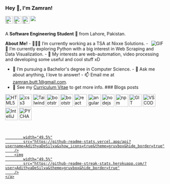 <!-- <h3 title="hehehe"> Hi there! 👋</h3> -->

<!--
**ZamranxD/ZamranxD** is a ✨ _special_ ✨ repository because its `README.md` (this file) appears on your GitHub profile.

Here are some ideas to get you started:

- 🔭 I’m currently working on ...
- 🌱 I’m currently learning ...
- 👯 I’m looking to collaborate on ...
- 🤔 I’m looking for help with ...
- 💬 Ask me about ...
- 📫 How to reach me: ...
- 😄 Pronouns: ...
- ⚡ Fun fact: ...
-->
<h3 title="hehehe">Hey 👋, I'm Zamran!</h3>

<a href="https://www.linkedin.com/in/zamranxd/">
    <img
        align="left"
        alt="Zamran's LinkdeIn"
        width="24px"
        src="https://cdn.jsdelivr.net/npm/simple-icons@v3/icons/linkedin.svg"
    />
</a>
<a href="https://www.instagram.com/zamranxd/">
    <img
        align="left"
        alt="Zamran's Instagram"
        width="24px"
        src="https://cdn.jsdelivr.net/npm/simple-icons@v3/icons/instagram.svg"
    />
</a>
<a href="https://www.facebook.com/ZamranxD">
    <img
        align="left"
        alt="Zamran's Facebook"
        width="24px"
        src="https://cdn.jsdelivr.net/npm/simple-icons@v3/icons/facebook.svg"
    />
</a>
<img src="https://komarev.com/ghpvc/?username=ZamranxD&color=blueviolet" align="left" />

<br />
<br />

A **Software Engineering Student** 🚀 from Lahore, Pakistan.
<!-- Currently, I'm a Community Team Member 🙍🏽‍♂️ [@CallmeMehdi](https://github.com/CallmeMehdi), Kaggler 👨🏽‍💻 [@Kaggle](https://www.kaggle.com/mehdimabrouki), and an Artificial Intelligence intern 👨🏽‍💼.  -->

<img
    align="right"
    alt="GIF"
    src="https://i.pinimg.com/originals/e4/26/70/e426702edf874b181aced1e2fa5c6cde.gif"
/>

**About Me!** - 👨🏽‍💻 I’m currently working as a TSA at Nixxe Solutions. - 🌱 I’m currently
exploring Python with a big interest in Web Scraping and Data Visualization. - 🤔 My
interests are web-automation, video processing and developing some useful and cool stuff xD
- 💼 I’m pursuing a Bachelor's degree in Computer Science. - 💬 Ask me about anything, I
love to answer! - 📫 Email me at [zamran.butt.1@gmail.com](mailto:zamran.butt.1@gmail.com).
- 📝 See my [Curriculum
Vitae](https://drive.google.com/file/d/1PxlxLA6vGXslYmwybcA_dlr4uQhq-tkm/view?usp=sharing)
to get more info. ### Blogs posts
<!-- BLOG-POST-LIST:START -->
<!-- BLOG-POST-LIST:END -->

<p align="left">
    <img
        src="https://img.icons8.com/color/344/html-5--v1.png"
        alt="HTML5"
        width="40"
        height="40"
    />
    <img
        src="https://img.icons8.com/color/344/css3.png"
        alt="css3"
        width="40"
        height="40"
    />
    <img
        src="https://tailwindcss.com/_next/static/media/tailwindcss-mark.79614a5f61617ba49a0891494521226b.svg"
        alt="Tailwindcss"
        width="40"
        height="40"
    />
    <img
        src="https://img.icons8.com/color/344/bootstrap.png"
        alt="bootstrap"
        width="40"
        height="40"
    />
    <img
        src="https://img.icons8.com/color/344/javascript--v1.png"
        alt="bootstrap"
        width="40"
        height="40"
    />
    <img
        src="https://img.icons8.com/color/344/react-native.png"
        alt="react"
        width="40"
        height="40"
    />
    <img
        src="https://img.icons8.com/color/344/angularjs.png"
        alt="angularjs"
        width="40"
        height="40"
    />
    <img
        src="https://img.icons8.com/color/344/nodejs.png"
        alt="nodejs"
        width="40"
        height="40"
    />
    <img src="https://img.icons8.com/color/344/npm.png" alt="npm" width="40" height="40" />
    <img src="https://img.icons8.com/color/344/git.png" alt="GIT" width="40" height="40" />
    <img
        src="https://img.icons8.com/color/344/visual-studio-code-2019.png"
        alt="VSCODE"
        width="40"
        height="40"
    />
    <img
        src="https://img.icons8.com/color/344/intellij-idea.png"
        alt="IntelliJ"
        width="40"
        height="40"
    />
    <img
        src="https://img.icons8.com/color/344/pycharm.png"
        alt="PYCHARM"
        width="40"
        height="40"
    />
</p>

<br />
<p align="left">
    <a href="https://abhigyantrips.dev/" style="display:flex;">
        <img
            
            width="49.5%"
            src="https://github-readme-stats.vercel.app/api?username=AdithyaDeSilva&show_icons=true&theme=gruvbox&hide_border=true"
        />
        <img
            width="49.5%"
            src="https://github-readme-streak-stats.herokuapp.com/?user=AdithyaDeSilva&theme=gruvbox&hide_border=true"
        />
    </a>
</p>
